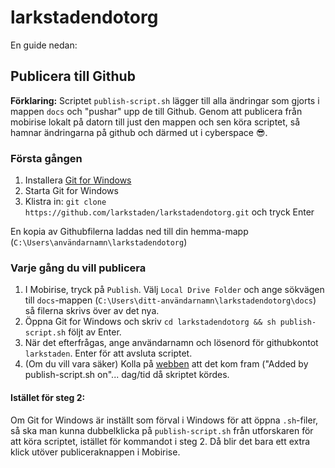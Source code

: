 # larkstadendotorg

En guide nedan:

## Publicera till Github

**Förklaring:** Scriptet `publish-script.sh` lägger till alla ändringar som gjorts i mappen `docs` och "pushar" upp de till Github. Genom att publicera från mobirise lokalt på datorn till just den mappen och sen köra scriptet, så hamnar ändringarna på github och därmed ut i cyberspace 😎.

### Första gången

1. Installera [Git for Windows](https://gitforwindows.org)
2. Starta Git for Windows
3. Klistra in: `git clone https://github.com/larkstaden/larkstadendotorg.git` och tryck Enter

En kopia av Githubfilerna laddas ned till din hemma-mapp (`C:\Users\användarnamn\larkstadendotorg`)

### Varje gång du vill publicera

1. I Mobirise, tryck på `Publish`. Välj `Local Drive Folder` och ange sökvägen till `docs`-mappen (`C:\Users\ditt-användarnamn\larkstadendotorg\docs`) så filerna skrivs över av det nya. 
2. Öppna Git for Windows och skriv `cd larkstadendotorg && sh publish-script.sh` följt av Enter.
3. När det efterfrågas, ange användarnamn och lösenord för githubkontot `larkstaden`. Enter för att avsluta scriptet.
4. (Om du vill vara säker) Kolla på [webben](`https://github.com/larkstaden/larkstaden.github.io`) att det kom fram ("Added by publish-script.sh on"... dag/tid då skriptet kördes.

#### Istället för steg 2:
Om Git for Windows är inställt som förval i Windows för att öppna `.sh`-filer, så ska man kunna dubbelklicka på `publish-script.sh` från utforskaren för att köra scriptet, istället för kommandot i steg 2. Då blir det bara ett extra klick utöver publiceraknappen i Mobirise.

